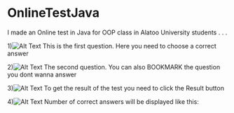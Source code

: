 # OnlineTestJava
I made an Online test in Java for OOP class in Alatoo University students
.
.
.

1)![Alt Text](https://imgur.com/BwGno6O.jpg) This is the first question. Here you need to choose a correct answer

2)![Alt Text](https://imgur.com/biXAP0K.jpg) The second question. You can also BOOKMARK the question you dont wanna answer

3)![Alt Text](https://imgur.com/bEMedE3.jpg) To get the result of the test you need to click the Result button

4)![Alt Text](https://imgur.com/ExSw5vP.jpg) Number of correct answers will be displayed like this:
